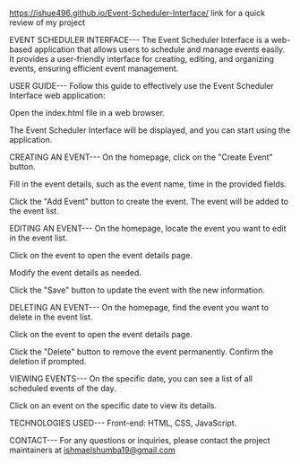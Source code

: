 https://ishue496.github.io/Event-Scheduler-Interface/  link for a quick review of my project

EVENT SCHEDULER INTERFACE---
The Event Scheduler Interface is a web-based application that allows users to schedule and manage events easily. It provides a user-friendly interface for creating, editing, and organizing events, ensuring efficient event management.


USER GUIDE---
Follow this guide to effectively use the Event Scheduler Interface web application:

Open the index.html file in a web browser.

The Event Scheduler Interface will be displayed, and you can start using the application.

CREATING AN EVENT---
On the homepage, click on the "Create Event" button.

Fill in the event details, such as the event name,  time  in the provided fields.

Click the "Add Event" button to create the event. The event will be added to the event list.

EDITING AN EVENT---
On the homepage, locate the event you want to edit in the event list.

Click on the event to open the event details page.

Modify the event details as needed.

Click the "Save" button to update the event with the new information.

DELETING AN EVENT---
On the homepage, find the event you want to delete in the event list.

Click on the event to open the event details page.

Click the "Delete" button to remove the event permanently. Confirm the deletion if prompted.

VIEWING EVENTS---
On the specific date, you can see a list of all scheduled events of the day.

Click on an event on the specific date to view its details.


TECHNOLOGIES USED---
Front-end: HTML, CSS, JavaScript.

CONTACT---
For any questions or inquiries, please contact the project maintainers at ishmaelshumba19@gmail.com
